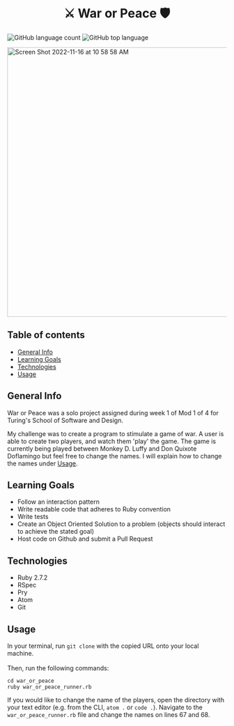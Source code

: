 <h1 align="center">⚔️ War or Peace 🛡️ </h1>

![GitHub language count](https://img.shields.io/github/languages/count/naomiyocum/war_or_peace)
![GitHub top language](https://img.shields.io/github/languages/top/naomiyocum/war_or_peace?color=yellow)

<img width="619" alt="Screen Shot 2022-11-16 at 10 58 58 AM" src="https://user-images.githubusercontent.com/102825498/202257540-0707c7c4-44bc-4ce0-a985-932cfa80fa14.png">

## Table of contents
* [General Info](#general-info)
* [Learning Goals](#learning-goals)
* [Technologies](#technologies)
* [Usage](#usage)

## General Info
War or Peace was a solo project assigned during week 1 of Mod 1 of 4 for Turing's School of Software and Design.

My challenge was to create a program to stimulate a game of war. A user is able to create two players, and watch them 'play' the game. The game is currently being played between Monkey D. Luffy and Don Quixote Doflamingo but feel free to change the names. I will explain how to change the names under [Usage](#usage).

## Learning Goals
* Follow an interaction pattern
* Write readable code that adheres to Ruby convention
* Write tests
* Create an Object Oriented Solution to a problem (objects should interact to achieve the stated goal)
* Host code on Github and submit a Pull Request

## Technologies
* Ruby 2.7.2
* RSpec
* Pry
* Atom
* Git

## Usage
In your terminal, run `git clone` with the copied URL onto your local machine.<br><br>
Then, run the following commands:
```
cd war_or_peace
ruby war_or_peace_runner.rb
```
If you would like to change the name of the players, open the directory with your text editor (e.g. from the CLI, `atom .` or `code .`). Navigate to the `war_or_peace_runner.rb` file and change the names on lines 67 and 68.
